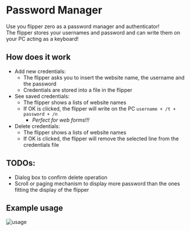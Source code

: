 # Password Manager

Use you flipper zero as a password manager and authenticator!      
The flipper stores your usernames and password and can write them on your PC acting as a keyboard!

## How does it work
- Add new credentials:
    - The flipper asks you to insert the website name, the username and the password
    - Credentials are stored into a file in the flipper
- See saved credentials:
    - The flipper shows a lists of website names
    - If OK is clicked, the flipper will write on the PC ```username + /t + password + /n```
        - *Perfect for web forms!!!*
- Delete credentials:
    - The flipper shows a lists of website names
    - If OK is clicked, the flipper will remove the selected line from the credentials file

## TODOs:
- Dialog box to confirm delete operation
- Scroll or paging mechanism to display more password than the ones fitting the display of the flipper

## Example usage
![usage](img/video.gif)

